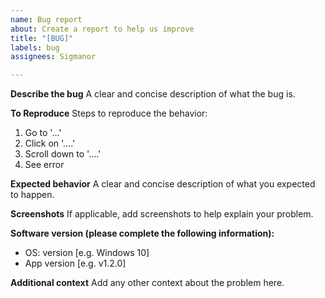 ```yaml
---
name: Bug report
about: Create a report to help us improve
title: "[BUG]"
labels: bug
assignees: Sigmanor

---
```


**Describe the bug**
A clear and concise description of what the bug is.

**To Reproduce**
Steps to reproduce the behavior:
1. Go to '...'
2. Click on '....'
3. Scroll down to '....'
4. See error

**Expected behavior**
A clear and concise description of what you expected to happen.

**Screenshots**
If applicable, add screenshots to help explain your problem.

**Software version (please complete the following information):**
 - OS: version [e.g. Windows 10]
 - App version [e.g. v1.2.0]

**Additional context**
Add any other context about the problem here.
